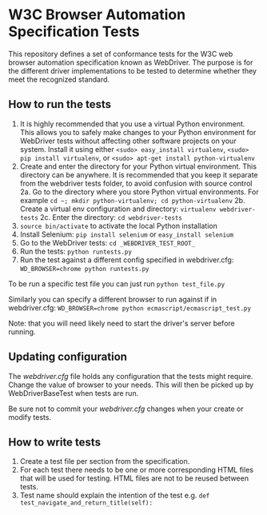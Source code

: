 # W3C Browser Automation Specification Tests

This repository defines a set of conformance tests for the W3C web
browser automation specification known as WebDriver.  The purpose is
for the different driver implementations to be tested to determine
whether they meet the recognized standard.

## How to run the tests

1. It is highly recommended that you use a virtual Python environment.
   This allows you to safely make changes to your Python environment
   for WebDriver tests without affecting other software projects on
   your system.
   Install it using either `<sudo> easy_install virtualenv`, `<sudo> pip
   install virtualenv`, or `<sudo> apt-get install python-virtualenv`
2. Create and enter the directory for your Python virtual environment. This 
   directory can be anywhere. It is recommended that you keep it separate
   from the webdriver tests folder, to avoid confusion with source control
2a. Go to the directory where you store Python virtual environments. 
   For example `cd ~; mkdir python-virtualenv; cd python-virtualenv`
2b. Create a virtual env configuration and directory: `virtualenv webdriver-tests`
2c. Enter the directory: `cd webdriver-tests`
3. `source bin/activate` to activate the local Python installation
4. Install Selenium: `pip install selenium` or `easy_install selenium`
5. Go to the WebDriver tests: `cd _WEBDRIVER_TEST_ROOT_`
6. Run the tests: `python runtests.py`
7. Run the test against a different config specified in webdriver.cfg:
   `WD_BROWSER=chrome python runtests.py`

To be run a specific test file you can just run `python test_file.py`

Similarly you can specify a different browser to run against if in webdriver.cfg:
  `WD_BROWSER=chrome python ecmascript/ecmascript_test.py`

Note: that you will need likely need to start the driver's server before running.

## Updating configuration

The _webdriver.cfg_ file holds any configuration that the tests might
require.  Change the value of browser to your needs.  This will then
be picked up by WebDriverBaseTest when tests are run.

Be sure not to commit your _webdriver.cfg_ changes when your create or modify tests.

## How to write tests

1. Create a test file per section from the specification.
2. For each test there needs to be one or more corresponding HTML
   files that will be used for testing.  HTML files are not to be
   reused between tests.
3. Test name should explain the intention of the test e.g. `def
   test_navigate_and_return_title(self):`

